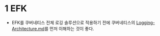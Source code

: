 # 1 EFK

-  EFK를 쿠버네티스 전체 로깅 솔루션으로 적용하기 전에 쿠버네티스의 [Logging-Architecture.md](../Logging-Architecture/Logging-Architecture.md)를 먼저 이해하는 것이 좋다.